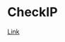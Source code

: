 # CheckIP

<a href="javascript:alert(document.location);//" target="blank" onclick="alert(1)">Link</a>
